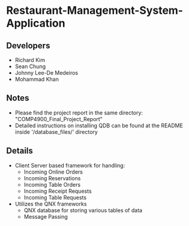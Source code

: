 # Restaurant-Management-System-Application

## Developers
- Richard Kim
- Sean Chung
- Johnny Lee-De Medeiros
- Mohammad Khan

## Notes
- Please find the project report in the same directory: "COMP4900_Final_Project_Report"
- Detailed instructions on installing QDB can be found at the README inside '/database_files/' directory

## Details
- Client Server based framework for handling:
	- Incoming Online Orders
	- Incoming Reservations
	- Incoming Table Orders
	- Incoming Receipt Requests
	- Incoming Table Requests
- Utilizes the QNX frameworks
	- QNX database for storing various tables of data
	- Message Passing
